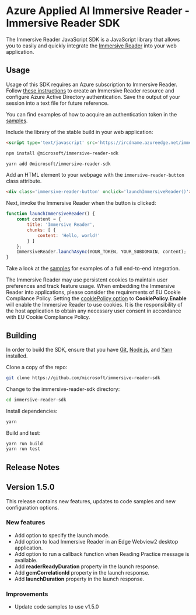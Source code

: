 # Azure Applied AI Immersive Reader - Immersive Reader SDK

The Immersive Reader JavaScript SDK is a JavaScript library that allows you to easily and quickly integrate the [Immersive Reader](https://azure.microsoft.com/services/immersive-reader) into your web application.

## Usage

Usage of this SDK requires an Azure subscription to Immersive Reader. Follow [these instructions](https://docs.microsoft.com/azure/applied-ai-services/immersive-reader/how-to-create-immersive-reader) to create an Immersive Reader resource and configure Azure Active Directory authentication. Save the output of your session into a text file for future reference.

You can find examples of how to acquire an authentication token in the [samples](./samples).

Include the library of the stable build in your web application:

```html
<script type='text/javascript' src='https://ircdname.azureedge.net/immersivereadersdk/immersive-reader-sdk.1.5.0.js'></script>
```

```bash
npm install @microsoft/immersive-reader-sdk
```

```bash
yarn add @microsoft/immersive-reader-sdk
```

Add an HTML element to your webpage with the `immersive-reader-button` class attribute.

```html
<div class='immersive-reader-button' onclick='launchImmersiveReader()'></div>
```

Next, invoke the Immersive Reader when the button is clicked:

```javascript
function launchImmersiveReader() {
    const content = {
        title: 'Immersive Reader',
        chunks: [ {
            content: 'Hello, world!'
        } ]
    };
    ImmersiveReader.launchAsync(YOUR_TOKEN, YOUR_SUBDOMAIN, content);
}
```

Take a look at the [samples](./samples) for examples of a full end-to-end integration.

The Immersive Reader may use persistent cookies to maintain user preferences and track feature usage. When embedding the Immersive Reader into applications, please consider the requirements of EU Cookie Compliance Policy. Setting the [cookiePolicy option](./src/options.ts) to **CookiePolicy.Enable** will enable the Immersive Reader to use cookies. It is the responsibility of the host application to obtain any necessary user consent in accordance with EU Cookie Compliance Policy.

## Building

In order to build the SDK, ensure that you have [Git](https://git-scm.com/downloads), [Node.js](https://nodejs.org/), and [Yarn](https://yarnpkg.com/) installed.

Clone a copy of the repo:

```bash
git clone https://github.com/microsoft/immersive-reader-sdk
```

Change to the immersive-reader-sdk directory:

```bash
cd immersive-reader-sdk
```

Install dependencies:

```bash
yarn
```

Build and test:

```bash
yarn run build
yarn run test
```

## Release Notes

## Version 1.5.0
This release contains new features, updates to code samples and new configuration options.

### New features
- Add option to specify the launch mode.
- Add option to load Immersive Reader in an Edge Webview2 desktop application.
- Add option to run a callback function when Reading Practice message is available.
- Add **readerReadyDuration** property in the launch response.
- Add **gcmCorrelationId** property in the launch response.
- Add **launchDuration** property in the launch response.

### Improvements
- Update code samples to use v1.5.0